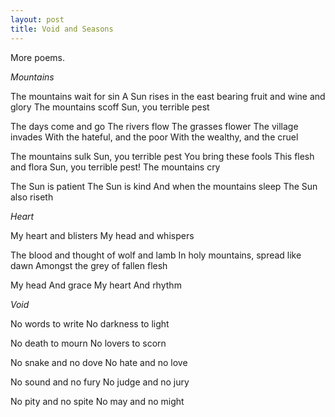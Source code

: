 ```yaml
---
layout: post
title: Void and Seasons
---
```


More poems.

*Mountains*

The mountains wait for sin 
A Sun rises in the east 
bearing fruit and wine and glory
The mountains scoff
Sun, you terrible pest

The days come and go
The rivers flow
The grasses flower
The village invades
With the hateful, and the poor
With the wealthy, and the cruel

The mountains sulk
Sun, you terrible pest
You bring these fools
This flesh and flora 
Sun, you terrible pest!
The mountains cry

The Sun is patient
The Sun is kind
And when the mountains sleep
The Sun also riseth

*Heart*
  
My heart
and blisters
My head
and whispers

The blood and thought of wolf and lamb
In holy mountains, spread like dawn
Amongst the grey of fallen flesh

My head
And grace
My heart
And rhythm 


*Void*

No words to write
No darkness to light

No death to mourn
No lovers to scorn

No snake and no dove
No hate and no love

No sound and no fury
No judge and no jury

No pity and no spite
No may and no might